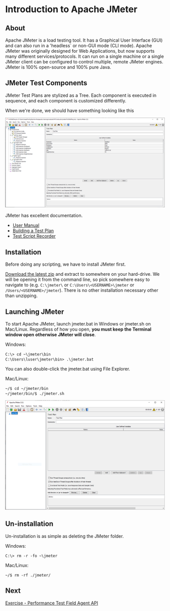# Introduction to Apache JMeter

## About

Apache JMeter is a load testing tool. It has a Graphical User Interface (GUI) and can also run in a 'headless` or non-GUI mode (CLI mode). Apache JMeter was originally designed for Web Applications, but now supports many different services/protocols. It can run on a single machine or a single JMeter client can be configured to control multiple, remote JMeter engines. JMeter is 100% open-source and 100% pure Java.  

## JMeter Test Components

JMeter Test Plans are stylized as a Tree. Each component is executed in sequence, and each component is customized differently. 

When we're done, we should have something looking like this

![JMeter Test Plan](../assets/jmeter_test_plan.png)

JMeter has excellent documentation.
  - [User Manual](https://jmeter.apache.org/usermanual/index.html)
  - [Building a Test Plan](https://jmeter.apache.org/usermanual/build-test-plan.html)
  - [Test Script Recorder](https://jmeter.apache.org/usermanual/jmeter_proxy_step_by_step.html)

## Installation

Before doing any scripting, we have to install JMeter first. 

[Download the latest zip](https://jmeter.apache.org/download_jmeter.cgi) and extract to somewhere on your hard-drive. We will be opening it from the command line, so pick somewhere easy to navigate to (e.g. `C:\jmeter\`  or `C:\Users\<USERNAME>\jmeter` or `/Users/<USERNAME>/jmeter`). There is no other installation necessary other than unzipping.

## Launching JMeter

To start Apache JMeter, launch jmeter.bat in Windows or jmeter.sh on Mac/Linux. Regardless of how you open, **you must keep the Terminal window open otherwise JMeter will close**.

Windows:
```
C:\> cd ~\jmeter\bin
C:\Users\luser\jmeter\bin> .\jmeter.bat
```

You can also double-click the jmeter.bat using File Explorer.

Mac/Linux:
```
~/$ cd ~/jmeter/bin
~/jmeter/bin/$ ./jmeter.sh
```

![JMeter GUI](../assets/jmeter_1.png)

## Un-installation

Un-installation is as simple as deleting the JMeter folder.

Windows:
```
C:\> rm -r -fo ~\jmeter
```

Mac/Linux:
```
~/$ rm -rf ./jmeter/
```

## Next
[Exercise - Performance Test Field Agent API](../exercises/MQA-exercise-performance-testing.md)